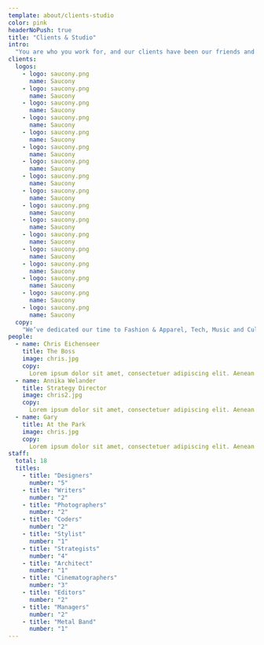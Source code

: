 ```yaml
---
template: about/clients-studio
color: pink
headerNoPush: true
title: "Clients & Studio"
intro:
  "You are who you work for, and our clients have been our friends and close collaborators since 1999. In many cases, we came up together: Pitchfork were our neighbors on the North Side, and we helped launch each other’s businesses."
clients:
  logos:
    - logo: saucony.png
      name: Saucony
    - logo: saucony.png
      name: Saucony
    - logo: saucony.png
      name: Saucony
    - logo: saucony.png
      name: Saucony
    - logo: saucony.png
      name: Saucony
    - logo: saucony.png
      name: Saucony
    - logo: saucony.png
      name: Saucony
    - logo: saucony.png
      name: Saucony
    - logo: saucony.png
      name: Saucony
    - logo: saucony.png
      name: Saucony
    - logo: saucony.png
      name: Saucony
    - logo: saucony.png
      name: Saucony
    - logo: saucony.png
      name: Saucony
    - logo: saucony.png
      name: Saucony
    - logo: saucony.png
      name: Saucony
    - logo: saucony.png
      name: Saucony
    - logo: saucony.png
      name: Saucony
  copy:
    "We’ve dedicated our time to Fashion & Apparel, Tech, Music and Cultural Institutions of various kinds. Clients who see in us what we see in them: passionate, dedicated doers. People driven by wonder."
people:
  - name: Chris Eichenseer
    title: The Boss
    image: chris.jpg
    copy:
      Lorem ipsum dolor sit amet, consectetuer adipiscing elit. Aenean commodo ligula eget dolor. Aenean massa. Cum sociis natoque penatibus et magnis dis parturient montes, nascetur ridiculus mus. Donec quam felis, ultricies nec, pellentesque eu, pretium quis, sem. Nulla consequat massa quis enim. Donec pede justo, fringilla vel, aliquet nec, vulputate eget, arcu. In enim justo, rhoncus ut, imperdiet a, venenatis vitae, justo. Nullam dictum felis eu pede mollis pretium.
  - name: Annika Welander
    title: Strategy Director
    image: chris2.jpg
    copy:
      Lorem ipsum dolor sit amet, consectetuer adipiscing elit. Aenean commodo ligula eget dolor. Aenean massa. Cum sociis natoque penatibus et magnis dis parturient montes, nascetur ridiculus mus. Donec quam felis, ultricies nec, pellentesque eu, pretium quis, sem. Nulla consequat massa quis enim. Donec pede justo, fringilla vel, aliquet nec, vulputate eget, arcu. In enim justo, rhoncus ut, imperdiet a, venenatis vitae, justo. Nullam dictum felis eu pede mollis pretium.
  - name: Gary
    title: At the Park
    image: chris.jpg
    copy:
      Lorem ipsum dolor sit amet, consectetuer adipiscing elit. Aenean commodo ligula eget dolor. Aenean massa. Cum sociis natoque penatibus et magnis dis parturient montes, nascetur ridiculus mus. Donec quam felis, ultricies nec, pellentesque eu, pretium quis, sem. Nulla consequat massa quis enim. Donec pede justo, fringilla vel, aliquet nec, vulputate eget, arcu. In enim justo, rhoncus ut, imperdiet a, venenatis vitae, justo. Nullam dictum felis eu pede mollis pretium.
staff:
  total: 18
  titles:
    - title: "Designers"
      number: "5"
    - title: "Writers"
      number: "2"
    - title: "Photographers"
      number: "2"
    - title: "Coders"
      number: "2"
    - title: "Stylist"
      number: "1"
    - title: "Strategists"
      number: "4"
    - title: "Architect"
      number: "1"
    - title: "Cinematographers"
      number: "3"
    - title: "Editors"
      number: "2"
    - title: "Managers"
      number: "2"
    - title: "Metal Band"
      number: "1"
---
```

